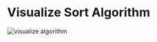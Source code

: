 # Visualize Sort Algorithm


![visualize algorithm](https://user-images.githubusercontent.com/98398243/164969024-c658178d-6686-4d6b-b834-ac1b79504efc.gif)
